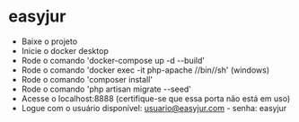 # easyjur

- Baixe o projeto
- Inicie o docker desktop
- Rode o comando 'docker-compose up -d --build'
- Rode o comando 'docker exec -it php-apache //bin//sh' (windows)
- Rode o comando 'composer install'
- Rode o comando 'php artisan migrate --seed'
- Acesse o localhost:8888 (certifique-se que essa porta não está em uso)
- Logue com o usuário disponível: usuario@easyjur.com - senha: easyjur